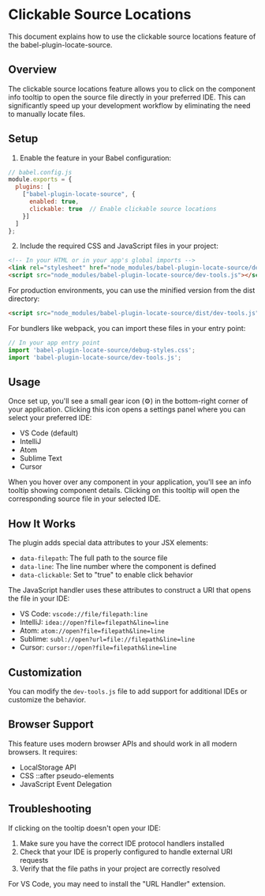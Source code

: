 # Clickable Source Locations

This document explains how to use the clickable source locations feature of the babel-plugin-locate-source.

## Overview

The clickable source locations feature allows you to click on the component info tooltip to open the source file directly in your preferred IDE. This can significantly speed up your development workflow by eliminating the need to manually locate files.

## Setup

1. Enable the feature in your Babel configuration:

```js
// babel.config.js
module.exports = {
  plugins: [
    ["babel-plugin-locate-source", {
      enabled: true,
      clickable: true  // Enable clickable source locations
    }]
  ]
};
```

2. Include the required CSS and JavaScript files in your project:

```html
<!-- In your HTML or in your app's global imports -->
<link rel="stylesheet" href="node_modules/babel-plugin-locate-source/debug-styles.css">
<script src="node_modules/babel-plugin-locate-source/dev-tools.js"></script>
```

For production environments, you can use the minified version from the dist directory:

```html
<script src="node_modules/babel-plugin-locate-source/dist/dev-tools.js"></script>
```

For bundlers like webpack, you can import these files in your entry point:

```js
// In your app entry point
import 'babel-plugin-locate-source/debug-styles.css';
import 'babel-plugin-locate-source/dev-tools.js';
```

## Usage

Once set up, you'll see a small gear icon (⚙️) in the bottom-right corner of your application. Clicking this icon opens a settings panel where you can select your preferred IDE:

- VS Code (default)
- IntelliJ
- Atom
- Sublime Text
- Cursor

When you hover over any component in your application, you'll see an info tooltip showing component details. Clicking on this tooltip will open the corresponding source file in your selected IDE.

## How It Works

The plugin adds special data attributes to your JSX elements:

- `data-filepath`: The full path to the source file
- `data-line`: The line number where the component is defined
- `data-clickable`: Set to "true" to enable click behavior

The JavaScript handler uses these attributes to construct a URI that opens the file in your IDE:

- VS Code: `vscode://file/filepath:line`
- IntelliJ: `idea://open?file=filepath&line=line`
- Atom: `atom://open?file=filepath&line=line`
- Sublime: `subl://open?url=file://filepath&line=line`
- Cursor: `cursor://open?file=filepath&line=line`

## Customization

You can modify the `dev-tools.js` file to add support for additional IDEs or customize the behavior.

## Browser Support

This feature uses modern browser APIs and should work in all modern browsers. It requires:

- LocalStorage API
- CSS ::after pseudo-elements
- JavaScript Event Delegation

## Troubleshooting

If clicking on the tooltip doesn't open your IDE:

1. Make sure you have the correct IDE protocol handlers installed
2. Check that your IDE is properly configured to handle external URI requests
3. Verify that the file paths in your project are correctly resolved

For VS Code, you may need to install the "URL Handler" extension. 